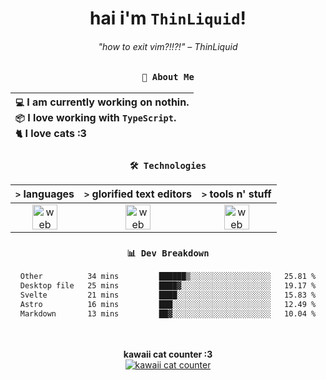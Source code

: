 <div align="center">
  
  # hai i'm `ThinLiquid`!
  ###### "how to exit vim?!!?!" – ThinLiquid
  
  ### `👤 About Me`

  | `💻`  I am currently working on **nothin**.<br/>`📦`  I love working with `TypeScript`.</br>`🐈`  I love cats :3 |
  |:---|

  
  ### `🛠️ Technologies`
  
  | `>` **languages**  | `>` **glorified text editors** | `>` **tools n' stuff** |
  |:------------------:|:------------------------------:|:----------------------:|
  | <img src="https://skillicons.dev/icons?i=ts,js,svelte,astro" alt="web dev" height="40"/> | <img src="https://skillicons.dev/icons?i=vscode,neovim" alt="web dev" height="40"/> | <img src="https://skillicons.dev/icons?i=bun,figma,bash,git,photoshop" alt="web dev" height="40"/> |
  
  ### `📊 Dev Breakdown`
  
  <!--START_SECTION:waka-->

```txt
Other          34 mins         ██████▒░░░░░░░░░░░░░░░░░░   25.81 %
Desktop file   25 mins         ████▓░░░░░░░░░░░░░░░░░░░░   19.17 %
Svelte         21 mins         ████░░░░░░░░░░░░░░░░░░░░░   15.83 %
Astro          16 mins         ███░░░░░░░░░░░░░░░░░░░░░░   12.49 %
Markdown       13 mins         ██▓░░░░░░░░░░░░░░░░░░░░░░   10.04 %
```

<!--END_SECTION:waka-->
  
  <br/><br/>
  <b>kawaii cat counter :3</b><br/>
  [![kawaii cat counter](https://count.getloli.com/get/@ThinLiquid?theme=moebooru)](https://moe-counter.glitch.me)
</div>
